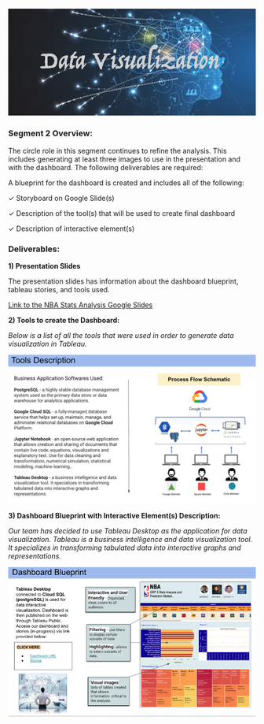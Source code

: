 ![](./Pictures/CircleHeaderSeg2.png)

### Segment 2 Overview:

The circle role in this segment continues to refine the analysis. This includes generating at least three images to use in the presentation and with the dashboard. The following deliverables are required:

A blueprint for the dashboard is created and includes all of the following:

✓ Storyboard on Google Slide(s)

✓ Description of the tool(s) that will be used to create final dashboard

✓ Description of interactive element(s)

### Deliverables:

**1) Presentation Slides** 

The presentation slides has information about the dashboard blueprint, tableau stories, and tools used.

[Link to the NBA Stats Analysis Google Slides](https://docs.google.com/presentation/d/15FJdZAEZWmijdhovykL48H5_bhHrKH4fqiXHvQegeHI/edit?ts=60347186#slide=id.gbfbce31b8d_0_11)

**2) Tools to create the Dashboard:**

*Below is a list of all the tools that were used in order to generate data visualization in Tableau.*

![](./Pictures/ToolsDescription.png)

**3) Dashboard Blueprint with Interactive Element(s) Description:** 

*Our team has decided to use Tableau Desktop as the application for data visualization. Tableau is a business intelligence and data visualization tool. It specializes in transforming tabulated data into interactive graphs and representations.* 

![](./Pictures/DashboardBlueprintSeg2.png)






